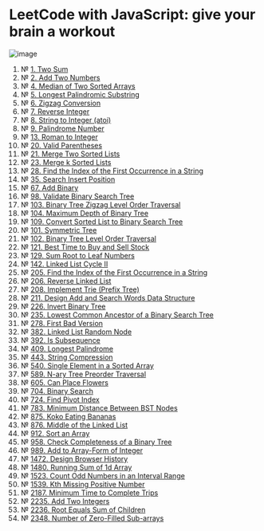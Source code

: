 # LeetCode with JavaScript: give your brain a workout
![image](https://user-images.githubusercontent.com/4119411/219785121-7a80a215-fb7d-46cb-bc66-1d9fd34302c5.png)

1. № [1. Two Sum](1.%20Two%20Sum/script.ts)
1. № [2. Add Two Numbers](2.%20Add%20Two%20Numbers/script.js)
1. № [4. Median of Two Sorted Arrays](4.%20Median%20of%20Two%20Sorted%20Arrays/script.ts)
1. № [5. Longest Palindromic Substring](5.%20Longest%20Palindromic%20Substring/script.js)
1. № [6. Zigzag Conversion](6.%20Zigzag%20Conversion/script.ts)
1. № [7. Reverse Integer](7.%20Reverse%20Integer/script.js)
1. № [8. String to Integer (atoi)](8.%20String%20to%20Integer%20%28atoi%29/script.js)
1. № [9. Palindrome Number](9.%20Palindrome%20Number/script.js)
1. № [13. Roman to Integer](13.%20Roman%20to%20Integer/script.js)
1. № [20. Valid Parentheses](20.%20Valid%20Parentheses/script.js)
1. № [21. Merge Two Sorted Lists](21.%20Merge%20Two%20Sorted%20Lists/script.ts)
1. № [23. Merge k Sorted Lists](23.%20Merge%20k%20Sorted%20Lists/script.ts)
1. № [28. Find the Index of the First Occurrence in a String](28.%20Find%20the%20Index%20of%20the%20First%20Occurrence%20in%20a%20String/script.js)
1. № [35. Search Insert Position](35.%20Search%20Insert%20Position/script.js)
1. № [67. Add Binary](67.%20Add%20Binary/script.js)
1. № [98. Validate Binary Search Tree](98.%20Validate%20Binary%20Search%20Tree/script.ts)
1. № [103. Binary Tree Zigzag Level Order Traversal](103.%20Binary%20Tree%20Zigzag%20Level%20Order%20Traversal/script.ts)
1. № [104. Maximum Depth of Binary Tree](104.%20Maximum%20Depth%20of%20Binary%20Tree/script.ts)
1. № [109. Convert Sorted List to Binary Search Tree](109.%20Convert%20Sorted%20List%20to%20Binary%20Search%20Tree/script.ts)
1. № [101. Symmetric Tree](101.%20Symmetric%20Tree/script.ts)
1. № [102. Binary Tree Level Order Traversal](102.%20Binary%20Tree%20Level%20Order%20Traversal/script.ts)
1. № [121. Best Time to Buy and Sell Stock](121.%20Best%20Time%20to%20Buy%20and%20Sell%20Stock/script.ts)
1. № [129. Sum Root to Leaf Numbers](129.%20Sum%20Root%20to%20Leaf%20Numbers/script.ts)
1. № [142. Linked List Cycle II](142.%20Linked%20List%20Cycle%20II/script.ts)
1. № [205. Find the Index of the First Occurrence in a String](205.%20Find%20the%20Index%20of%20the%20First%20Occurrence%20in%20a%20String/script.ts)
1. № [206. Reverse Linked List](206.%20Reverse%20Linked%20List/script.ts)
1. № [208. Implement Trie (Prefix Tree)](208.%20Implement%20Trie%20%28Prefix%20Tree%29/script.ts)
1. № [211. Design Add and Search Words Data Structure](211.%20Design%20Add%20and%20Search%20Words%20Data%20Structure/script.ts)
1. № [226. Invert Binary Tree](226.%20Invert%20Binary%20Tree/script.ts)
1. № [235. Lowest Common Ancestor of a Binary Search Tree](235.%20Lowest%20Common%20Ancestor%20of%20a%20Binary%20Search%20Tree/script.ts)
1. № [278. First Bad Version](278.%20First%20Bad%20Version/script.ts)
1. № [382. Linked List Random Node](382.%20Linked%20List%20Random%20Node/script.ts)
1. № [392. Is Subsequence](392.%20Is%20Subsequence/script.ts)
1. № [409. Longest Palindrome](409.%20Longest%20Palindrome/script.ts)
1. № [443. String Compression](443.%20String%20Compression/script.ts)
1. № [540. Single Element in a Sorted Array](540.%20Single%20Element%20in%20a%20Sorted%20Array/script.js)
1. № [589. N-ary Tree Preorder Traversal](589.%20N-ary%20Tree%20Preorder%20Traversal/script.ts)
1. № [605. Can Place Flowers](605.%20Can%20Place%20Flowers/script.ts)
1. № [704. Binary Search](704.%20Binary%20Search/script.ts)
1. № [724. Find Pivot Index](724.%20Find%20Pivot%20Index/script.ts)
1. № [783. Minimum Distance Between BST Nodes](783.%20Minimum%20Distance%20Between%20BST%20Nodes/script.ts)
1. № [875. Koko Eating Bananas](875.%20Koko%20Eating%20Bananas/script.ts)
1. № [876. Middle of the Linked List](876.%20Middle%20of%20the%20Linked%20List/script.ts)
1. № [912. Sort an Array](912.%20Sort%20an%20Array/script.ts)
1. № [958. Check Completeness of a Binary Tree](958.%20Check%20Completeness%20of%20a%20Binary%20Tree/script.ts)
1. № [989. Add to Array-Form of Integer](989.%20Add%20to%20Array-Form%20of%20Integer/script.js)
1. № [1472. Design Browser History](1472.%20Design%20Browser%20History/script.ts)
1. № [1480. Running Sum of 1d Array](1480.%20Running%20Sum%20of%201d%20Array/script.ts)
1. № [1523. Count Odd Numbers in an Interval Range](1523.%20Count%20Odd%20Numbers%20in%20an%20Interval%20Range/script.js)
1. № [1539. Kth Missing Positive Number](1539.%20Kth%20Missing%20Positive%20Number/script.ts)
1. № [2187. Minimum Time to Complete Trips](2187.%20Minimum%20Time%20to%20Complete%20Trips/script.ts)
1. № [2235. Add Two Integers](2235.%20Add%20Two%20Integers/script.ts)
1. № [2236. Root Equals Sum of Children](2236.%20Root%20Equals%20Sum%20of%20Children/script.ts)
1. № [2348. Number of Zero-Filled Sub-arrays](2348.%20Number%20of%20Zero-Filled%20Sub-arrays/script.ts)